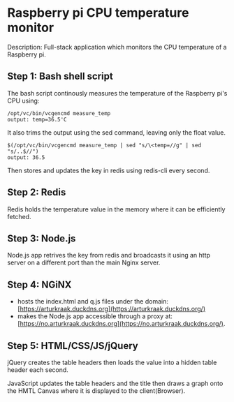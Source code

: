 # Raspberry pi CPU temperature monitor
Description: Full-stack application which monitors the CPU temperature of a Raspberry pi.
## Step 1: Bash shell script
The bash script continously measures the temperature of the Raspberry pi's CPU using:

	/opt/vc/bin/vcgencmd measure_temp
	output: temp=36.5'C
It also trims the output using the sed command, leaving only the float value.
	
	$(/opt/vc/bin/vcgencmd measure_temp | sed "s/\<temp=//g" | sed "s/..$//")
	output: 36.5
Then stores and updates the key in redis using redis-cli every second.
## Step 2: Redis
Redis holds the temperature value in the memory where it can be efficiently fetched.
## Step 3: Node.js
Node.js app retrives the key from redis and broadcasts it using an http server on a different port than the main Nginx server.
## Step 4: NGiNX
-   hosts the index.html and q.js files under the domain:  [https://arturkraak.duckdns.org](https://arturkraak.duckdns.org/)
-   makes the Node.js app accessible through a proxy at:  [https://no.arturkraak.duckdns.org](https://no.arturkraak.duckdns.org/).
## Step 5: HTML/CSS/JS/jQuery 
jQuery creates the table headers then loads the value into a hidden table header each second.

JavaScript updates the table headers and the title then draws a graph onto the HMTL Canvas where it is displayed to the client(Browser).
